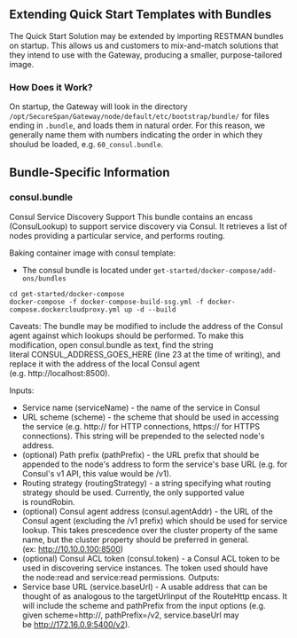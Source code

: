## Extending Quick Start Templates with Bundles
The Quick Start Solution may be extended by importing RESTMAN bundles on startup. This allows us and customers to mix-and-match solutions that they intend to use with the Gateway, producing a smaller, purpose-tailored image.

### How Does it Work?
On startup, the Gateway will look in the directory `/opt/SecureSpan/Gateway/node/default/etc/bootstrap/bundle/` for files ending in `.bundle`, and loads them in natural order. For this reason, we generally name them with numbers indicating the order in which they shoulud be loaded, e.g. `60_consul.bundle`.

## Bundle-Specific Information ##

### consul.bundle ###
Consul Service Discovery Support
This bundle contains an encass (ConsulLookup) to support service discovery via Consul.
It retrieves a list of nodes providing a particular service, and performs routing.

Baking container image with consul template:
* The consul bundle is located under `get-started/docker-compose/add-ons/bundles`
```
cd get-started/docker-compose
docker-compose -f docker-compose-build-ssg.yml -f docker-compose.dockercloudproxy.yml up -d --build
```

Caveats:
The bundle may be modified to include the address of the Consul agent against which lookups should be performed. To make this modification, open consul.bundle as text, find the string literal CONSUL_ADDRESS_GOES_HERE (line 23 at the time of writing), and replace it with the address of the local Consul agent (e.g. http://localhost:8500).

Inputs:
*	Service name (serviceName) - the name of the service in Consul
*	URL scheme (scheme) - the scheme that should be used in accessing the service (e.g. http:// for HTTP connections, https:// for HTTPS connections). This string will be prepended to the selected node's address.
*	(optional) Path prefix (pathPrefix) - the URL prefix that should be appended to the node's address to form the service's base URL (e.g. for Consul's v1 API, this value would be /v1).
*	Routing strategy (routingStrategy) - a string specifying what routing strategy should be used. Currently, the only supported value is roundRobin.
*	(optional) Consul agent address (consul.agentAddr) - the URL of the Consul agent (excluding the /v1 prefix) which should be used for service lookup. This takes prescedence over the cluster property of the same name, but the cluster property should be preferred in general. (ex: http://10.10.0.100:8500)
*	(optional) Consul ACL token (consul.token) - a Consul ACL token to be used in discovering service instances. The token used should have the node:read and service:read permissions.
Outputs:
*	Service base URL (service.baseUrl) - A usable address that can be thought of as analogous to the targetUrlinput of the RouteHttp encass. It will include the scheme and pathPrefix from the input options (e.g. given scheme=http://, pathPrefix=/v2, service.baseUrl may be http://172.16.0.9:5400/v2).
